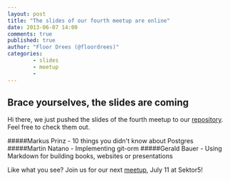 ```yaml
---
layout: post
title: "The slides of our fourth meetup are online"
date: 2013-06-07 14:00
comments: true
published: true
author: "Floor Drees (@floordrees)"
categories:
        - slides
        - meetup
        -
---
```


## Brace yourselves, the slides are coming

Hi there, we just pushed the slides of the fourth meetup to our [repository][1]. Feel free to check them out. 

#####Markus Prinz - 10 things you didn't know about Postgres
#####Martin Natano - Implementing git-orm
#####Gerald Bauer - Using Markdown for building books, websites or presentations 

Like what you see? Join us for our next [meetup][2], July 11 at Sektor5!


[1]: https://github.com/vienna-rb/slides
[2]: http://www.meetup.com/vienna-rb/events/111534092/
